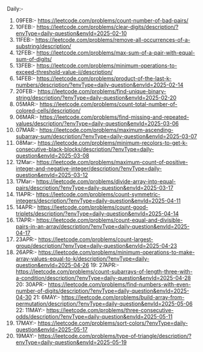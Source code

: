 Daily:- 
01. 09FEB:- https://leetcode.com/problems/count-number-of-bad-pairs/
02. 10FEB:- https://leetcode.com/problems/clear-digits/description/?envType=daily-question&envId=2025-02-10
03. 11FEB:- https://leetcode.com/problems/remove-all-occurrences-of-a-substring/description/
04. 12FEB:- https://leetcode.com/problems/max-sum-of-a-pair-with-equal-sum-of-digits/
05. 13FEB:- https://leetcode.com/problems/minimum-operations-to-exceed-threshold-value-ii/description/
06. 14FEB:- https://leetcode.com/problems/product-of-the-last-k-numbers/description/?envType=daily-question&envId=2025-02-14
07. 20FEB:- https://leetcode.com/problems/find-unique-binary-string/description/?envType=daily-question&envId=2025-02-20
08. 05MAR:- https://leetcode.com/problems/count-total-number-of-colored-cells/description/
09. 06MAR:- https://leetcode.com/problems/find-missing-and-repeated-values/description/?envType=daily-question&envId=2025-03-06
10. 07MAR:- https://leetcode.com/problems/maximum-ascending-subarray-sum/description/?envType=daily-question&envId=2025-03-07
11. 08Mar:- https://leetcode.com/problems/minimum-recolors-to-get-k-consecutive-black-blocks/description/?envType=daily-question&envId=2025-03-08
12. 12Mar:- https://leetcode.com/problems/maximum-count-of-positive-integer-and-negative-integer/description/?envType=daily-question&envId=2025-03-12
13. 17Mar:- https://leetcode.com/problems/divide-array-into-equal-pairs/description/?envType=daily-question&envId=2025-03-17
14. 11APR:- https://leetcode.com/problems/count-symmetric-integers/description/?envType=daily-question&envId=2025-04-11
15. 14APR:- https://leetcode.com/problems/count-good-triplets/description/?envType=daily-question&envId=2025-04-14
16. 17APR:- https://leetcode.com/problems/count-equal-and-divisible-pairs-in-an-array/description/?envType=daily-question&envId=2025-04-17
17. 23APR:- https://leetcode.com/problems/count-largest-group/description/?envType=daily-question&envId=2025-04-23
18. 26APR:- https://leetcode.com/problems/minimum-operations-to-make-array-values-equal-to-k/description/?envType=daily-question&envId=2025-04-26
19: 27APR:- https://leetcode.com/problems/count-subarrays-of-length-three-with-a-condition/description/?envType=daily-question&envId=2025-04-28
20: 30APR:- https://leetcode.com/problems/find-numbers-with-even-number-of-digits/description/?envType=daily-question&envId=2025-04-30
21: 6MAY:- https://leetcode.com/problems/build-array-from-permutation/description/?envType=daily-question&envId=2025-05-06
22: 11MAY:- https://leetcode.com/problems/three-consecutive-odds/description/?envType=daily-question&envId=2025-05-11
23. 17MAY:- https://leetcode.com/problems/sort-colors/?envType=daily-question&envId=2025-05-17
24. 19MAY:- https://leetcode.com/problems/type-of-triangle/description/?envType=daily-question&envId=2025-05-19

